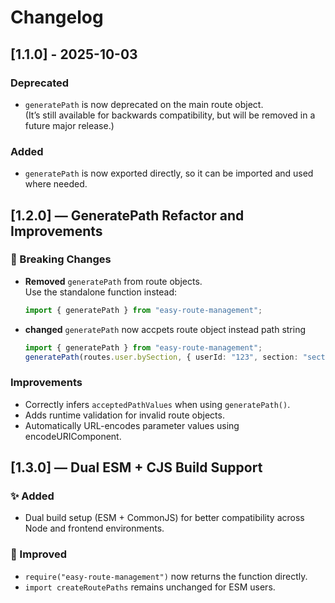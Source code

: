 # Changelog

## [1.1.0] - 2025-10-03

### Deprecated

- `generatePath` is now deprecated on the main route object.  
  (It’s still available for backwards compatibility, but will be removed in a future major release.)

### Added

- `generatePath` is now exported directly, so it can be imported and used where needed.

## [1.2.0] — GeneratePath Refactor and Improvements

### 🔄 Breaking Changes

- **Removed** `generatePath` from route objects.  
  Use the standalone function instead:

  ```ts
  import { generatePath } from "easy-route-management";
  ```

- **changed** `generatePath` now accpets route object instead path string

  ```ts
  import { generatePath } from "easy-route-management";
  generatePath(routes.user.bySection, { userId: "123", section: "section1" });
  ```

### Improvements

- Correctly infers `acceptedPathValues` when using `generatePath()`.
- Adds runtime validation for invalid route objects.
- Automatically URL-encodes parameter values using encodeURIComponent.

## [1.3.0] — Dual ESM + CJS Build Support

### ✨ Added

- Dual build setup (ESM + CommonJS) for better compatibility across Node and frontend environments.

### 🧰 Improved

- `require("easy-route-management")` now returns the function directly.
- `import createRoutePaths` remains unchanged for ESM users.

